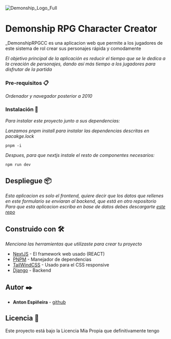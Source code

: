 ![Demonship_Logo_Full](https://github.com/user-attachments/assets/07e1ab5f-af7b-4f53-af32-c72e7abfbb0f)
# Demonship RPG Character Creator


_DemonshipRPGCC es una aplicacion web que permite a los jugadores de este sistema de rol crear sus personajes rápida y comodamente

_El objetivo principal de la aplicación es reducir el tiempo que se le dedica a la creación de personajes, dando así más tiempo a los jugadores para disfrutar de la partida_


### Pre-requisitos 📋

_Ordenador y navegador posterior a 2010_


### Instalación 🔧

_Para instalar este proyecto junto a sus dependencias:_

_Lanzamos pnpm install para instalar las dependencias descritas en pacakge.lock_

```
pnpm -i
```

_Despues, para que nextjs instale el resto de componentes necesarios:_

```
npm run dev
```


## Despliegue 📦

_Esta aplicacion es solo el frontend, quiere decir que los datos que rellenes en este formulario se enviaran al backend, que está en otro repositorio_
_Para que esta aplicacion escriba en base de datos debes descargarte [este repo](https://github.com/antoin0/TFC-Back)_


## Construido con 🛠️

_Menciona las herramientas que utilizaste para crear tu proyecto_

* [NextJS](https://nextjs.org/) - El framework web usado (REACT)
* [PNPM](https://pnpm.io/es/) - Manejador de dependencias
* [TailWindCSS](https://tailwindcss.com/) - Usado para el CSS responsive
* [Django](https://www.djangoproject.com/) - Backend 



## Autor ✒️

* **Anton Espiñeira** - [github](https://github.com/antoin0)


## Licencia 📄

Este proyecto está bajo la Licencia Mia Propia que definitivamente tengo
